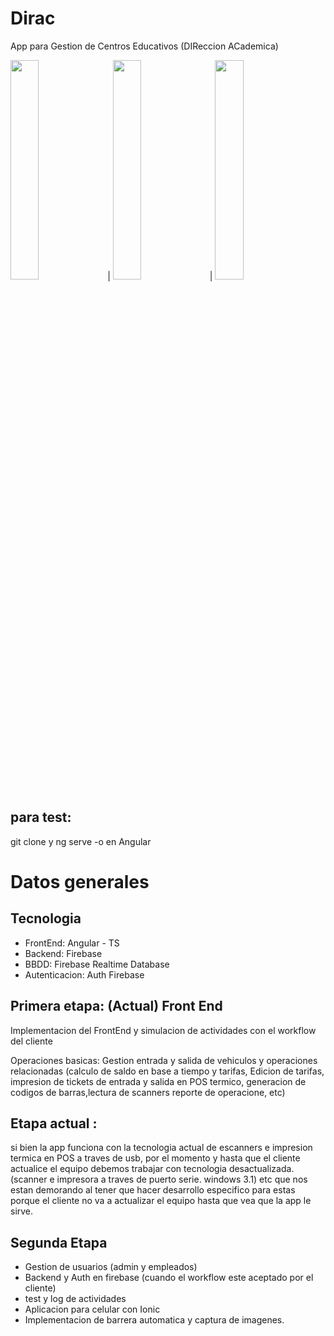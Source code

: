 
# Dirac

App para Gestion de Centros Educativos 
(DIReccion ACademica)

<img src="https://i.ibb.co/RBd4Q0f/image.png" width=30% height=30%>  |  <img src="https://i.ibb.co/vjPms0P/image.png" width=30% height=30%> | <img src="https://i.ibb.co/pyVTmGn/image.png" width=30% height=30%>





## para test:

git clone y ng serve -o en Angular



# Datos generales

## Tecnologia
- FrontEnd: Angular - TS
- Backend: Firebase
- BBDD: Firebase Realtime Database
- Autenticacion: Auth Firebase

## Primera etapa: (Actual) Front End

Implementacion del FrontEnd y simulacion de actividades con el workflow del cliente

Operaciones basicas: Gestion entrada y salida de vehiculos y operaciones relacionadas (calculo de saldo en base a tiempo y tarifas, Edicion de tarifas, impresion de tickets de entrada y salida en POS termico, generacion de codigos de barras,lectura de scanners reporte de operacione, etc)

## Etapa actual :
si bien la app funciona  con la tecnologia actual de escanners e impresion termica en POS a traves de usb, por el momento y hasta que el cliente actualice el equipo debemos trabajar con tecnologia desactualizada. (scanner e impresora a traves de puerto serie. windows 3.1) etc que nos estan demorando al tener que hacer desarrollo especifico para estas porque el cliente no va a actualizar el equipo hasta que vea que la app le sirve.

## Segunda Etapa

- Gestion de usuarios (admin y empleados)
- Backend y Auth en firebase (cuando el workflow este aceptado por el cliente)
- test y log de actividades
- Aplicacion para celular con Ionic
- Implementacion de barrera automatica y captura de imagenes.
